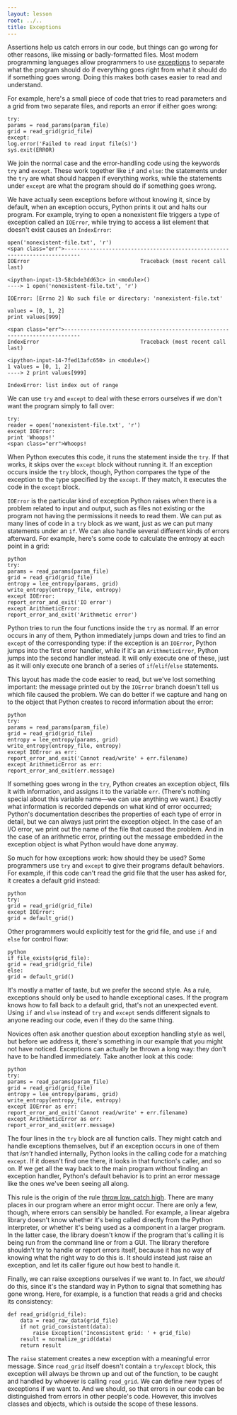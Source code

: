```yaml
---
layout: lesson
root: ../..
title: Exceptions
---
```

Assertions help us catch errors in our code,
but things can go wrong for other reasons,
like missing or badly-formatted files.
Most modern programming languages allow programmers to use
[exceptions](../gloss.html#exception) to separate
what the program should do if everything goes right
from what it should do if something goes wrong.
Doing this makes both cases easier to read and understand.

For example,
here's a small piece of code that tries to read parameters and a grid from two
separate files,
and reports an error if either goes wrong:

~~~
try:
params = read_params(param_file)
grid = read_grid(grid_file)
except:
log.error('Failed to read input file(s)')
sys.exit(ERROR)
~~~

We join the normal case and the error-handling code using the keywords `try` and
`except`.
These work together like `if` and `else`:
the statements under the `try` are what should happen if everything works,
while the statements under `except` are what the program should do if something
goes wrong.

We have actually seen exceptions before without knowing it,
since by default,
when an exception occurs,
Python prints it out and halts our program.
For example,
trying to open a nonexistent file triggers a type of exception called an
`IOError`,
while trying to access a list element that doesn't exist
causes an `IndexError`:

~~~
open('nonexistent-file.txt', 'r')
<span class="err">---------------------------------------------------------------------------
IOError                                   Traceback (most recent call last)

<ipython-input-13-58cbde3dd63c> in <module>()
----> 1 open('nonexistent-file.txt', 'r')

IOError: [Errno 2] No such file or directory: 'nonexistent-file.txt'

values = [0, 1, 2]
print values[999]

<span class="err">---------------------------------------------------------------------------
IndexError                                Traceback (most recent call last)

<ipython-input-14-7fed13afc650> in <module>()
1 values = [0, 1, 2]
----> 2 print values[999]

IndexError: list index out of range
~~~

We can use `try` and `except` to deal with these errors ourselves
if we don't want the program simply to fall over:

~~~
try:
reader = open('nonexistent-file.txt', 'r')
except IOError:
print 'Whoops!'
<span class="err">Whoops!
~~~

When Python executes this code,
it runs the statement inside the `try`.
If that works, it skips over the `except` block without running it.
If an exception occurs inside the `try` block,
though,
Python compares the type of the exception to the type specified by the `except`.
If they match, it executes the code in the `except` block.

`IOError` is the particular kind of exception Python raises
when there is a problem related to input and output,
such as files not existing
or the program not having the permissions it needs to read them.
We can put as many lines of code in a `try` block as we want,
just as we can put many statements under an `if`.
We can also handle several different kinds of errors afterward.
For example,
here's some code to calculate the entropy at each point in a grid:

~~~
python
try:
params = read_params(param_file)
grid = read_grid(grid_file)
entropy = lee_entropy(params, grid)
write_entropy(entropy_file, entropy)
except IOError:
report_error_and_exit('IO error')
except ArithmeticError:
report_error_and_exit('Arithmetic error')
~~~

Python tries to run the four functions inside the `try` as normal.
If an error occurs in any of them,
Python immediately jumps down
and tries to find an `except` of the corresponding type:
if the exception is an `IOError`,
Python jumps into the first error handler,
while if it's an `ArithmeticError`,
Python jumps into the second handler instead.
It will only execute one of these,
just as it will only execute one branch
of a series of `if`/`elif`/`else` statements.

This layout has made the code easier to read,
but we've lost something important:
the message printed out by the `IOError` branch doesn't tell us
which file caused the problem.
We can do better if we capture and hang on to the object that Python creates
to record information about the error:

~~~
python
try:
params = read_params(param_file)
grid = read_grid(grid_file)
entropy = lee_entropy(params, grid)
write_entropy(entropy_file, entropy)
except IOError as err:
report_error_and_exit('Cannot read/write' + err.filename)
except ArithmeticError as err:
report_error_and_exit(err.message)
~~~

If something goes wrong in the `try`,
Python creates an exception object,
fills it with information,
and assigns it to the variable `err`.
(There's nothing special about this variable name&mdash;we can use anything we
want.)
Exactly what information is recorded depends on what kind of error occurred;
Python's documentation describes the properties of each type of error in detail,
but we can always just print the exception object.
In the case of an I/O error,
we print out the name of the file that caused the problem.
And in the case of an arithmetic error,
printing out the message embedded in the exception object is what Python would
have done anyway.

So much for how exceptions work:
how should they be used?
Some programmers use `try` and `except` to give their programs default
behaviors.
For example,
if this code can't read the grid file that the user has asked for,
it creates a default grid instead:

~~~
python
try:
grid = read_grid(grid_file)
except IOError:
grid = default_grid()
~~~

Other programmers would explicitly test for the grid file,
and use `if` and `else` for control flow:

~~~
python
if file_exists(grid_file):
grid = read_grid(grid_file)
else:
grid = default_grid()
~~~

It's mostly a matter of taste,
but we prefer the second style.
As a rule,
exceptions should only be used to handle exceptional cases.
If the program knows how to fall back to a default grid,
that's not an unexpected event.
Using `if` and `else`
instead of `try` and `except`
sends different signals to anyone reading our code,
even if they do the same thing.

Novices often ask another question about exception handling style as well,
but before we address it,
there's something in our example that you might not have noticed.
Exceptions can actually be thrown a long way:
they don't have to be handled immediately.
Take another look at this code:

~~~
python
try:
params = read_params(param_file)
grid = read_grid(grid_file)
entropy = lee_entropy(params, grid)
write_entropy(entropy_file, entropy)
except IOError as err:
report_error_and_exit('Cannot read/write' + err.filename)
except ArithmeticError as err:
report_error_and_exit(err.message)
~~~

The four lines in the `try` block are all function calls.
They might catch and handle exceptions themselves,
but if an exception occurs in one of them that *isn't* handled internally,
Python looks in the calling code for a matching `except`.
If it doesn't find one there,
it looks in that function's caller,
and so on.
If we get all the way back to the main program without finding an exception
handler,
Python's default behavior is to print an error message like the ones we've been
seeing all along.

This rule is the origin of the rule
[throw low, catch high](../rules.html#throw-low-catch-high).
There are many places in our program where an error might occur.
There are only a few, though, where errors can sensibly be handled.
For example,
a linear algebra library doesn't know whether it's being called directly from
the Python interpreter,
or whether it's being used as a component in a larger program.
In the latter case,
the library doesn't know if the program that's calling it is being run from the
command line or from a GUI.
The library therefore shouldn't try to handle or report errors itself,
because it has no way of knowing what the right way to do this is.
It should instead just raise an exception,
and let its caller figure out how best to handle it.

Finally,
we can raise exceptions ourselves if we want to.
In fact,
we *should* do this,
since it's the standard way in Python to signal that something has gone wrong.
Here,
for example,
is a function that reads a grid and checks its consistency:

~~~
def read_grid(grid_file):
    data = read_raw_data(grid_file)
    if not grid_consistent(data):
        raise Exception('Inconsistent grid: ' + grid_file)
    result = normalize_grid(data)
    return result
~~~

The `raise` statement creates a new exception with a meaningful error message.
Since `read_grid` itself doesn't contain a `try`/`except` block,
this exception will always be thrown up and out of the function,
to be caught and handled by whoever is calling `read_grid`.
We can define new types of exceptions if we want to.
And we should,
so that errors in our code can be distinguished from errors in other people's
code.
However,
this involves classes and objects,
which is outside the scope of these lessons.
